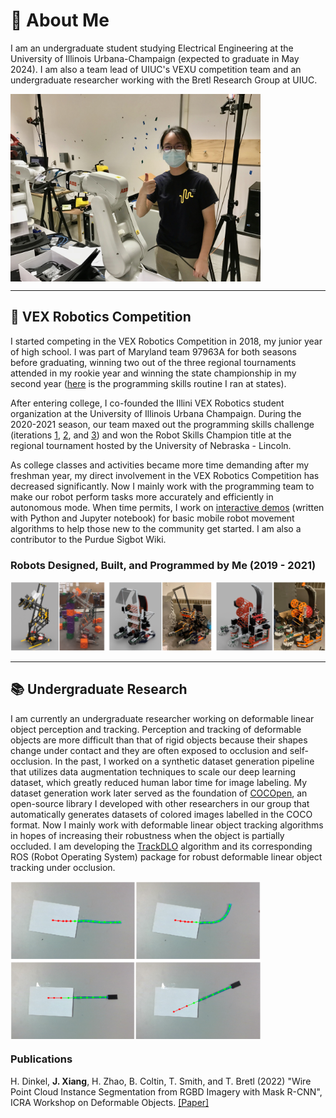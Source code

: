 # 💬 About Me

I am an undergraduate student studying Electrical Engineering at the University of Illinois Urbana-Champaign (expected to graduate in May 2024). I am also a team lead of UIUC's VEXU competition team and an undergraduate researcher working with the Bretl Research Group at UIUC.

<img src = "https://github.com/ambulocetus18/ambulocetus18/blob/main/me.jpg" align = "center" width = "400">

**********

## 🤖 VEX Robotics Competition

I started competing in the VEX Robotics Competition in 2018, my junior year of high school. I was part of Maryland team 97963A for both seasons before graduating, winning two out of the three regional tournaments attended in my rookie year and winning the state championship in my second year ([here](https://youtu.be/Z1pic_nTj8M) is the programming skills routine I ran at states). 

After entering college, I co-founded the Illini VEX Robotics student organization at the University of Illinois Urbana Champaign. During the 2020-2021 season, our team maxed out the programming skills challenge (iterations [1](https://youtu.be/lbfCjw0BKeE), [2](https://youtu.be/1y09uk4Njgk), and [3](https://youtu.be/Oa5fJqwaVGs)) and won the Robot Skills Champion title at the regional tournament hosted by the University of Nebraska - Lincoln. 

As college classes and activities became more time demanding after my freshman year, my direct involvement in the VEX Robotics Competition has decreased significantly. Now I mainly work with the programming team to make our robot perform tasks more accurately and efficiently in autonomous mode. When time permits, I work on [interactive demos](https://github.com/ambulocetus18/vrc_demos) (written with Python and Jupyter notebook) for basic mobile robot movement algorithms to help those new to the community get started. I am also a contributor to the Purdue Sigbot Wiki.

### Robots Designed, Built, and Programmed by Me (2019 - 2021)

![alt text](https://github.com/ambulocetus18/ambulocetus18/blob/main/all_bots.png)

**********

## 📚 Undergraduate Research

I am currently an undergraduate researcher working on deformable linear object perception and tracking. Perception and tracking of deformable objects are more difficult than that of rigid objects because their shapes change under contact and they are often exposed to occlusion and self-occlusion. In the past, I worked on a synthetic dataset generation pipeline that utilizes data augmentation techniques to scale our deep learning dataset, which greatly reduced human labor time for image labeling. My dataset generation work later served as the foundation of [COCOpen](https://github.com/RMDLO/COCOpen-OpenCV), an open-source library I developed with other researchers in our group that automatically generates datasets of colored images labelled in the COCO format. Now I mainly work with deformable linear object tracking algorithms in hopes of increasing their robustness when the object is partially occluded. I am developing the [TrackDLO](https://github.com/RMDLO/trackdlo) algorithm and its corresponding ROS (Robot Operating System) package for robust deformable linear object tracking under occlusion.

<img src = "https://github.com/ambulocetus18/ambulocetus18/blob/main/rope_rod.png" align = "center" width = "400">

### Publications

H. Dinkel, **J. Xiang**, H. Zhao, B. Coltin, T. Smith, and T. Bretl (2022) "Wire Point Cloud Instance Segmentation from RGBD Imagery with Mask R-CNN", ICRA Workshop on Deformable Objects. [[Paper]](https://deformable-workshop.github.io/icra2022/spotlight/WDOICRA2022_08.pdf)

<!--
**ambulocetus18/ambulocetus18** is a ✨ _special_ ✨ repository because its `README.md` (this file) appears on your GitHub profile.

Here are some ideas to get you started:

- 🔭 I’m currently working on ...
- 🌱 I’m currently learning ...
- 👯 I’m looking to collaborate on ...
- 🤔 I’m looking for help with ...
- 💬 Ask me about ...
- 📫 How to reach me: ...
- 😄 Pronouns: ...
- ⚡ Fun fact: ...
-->
